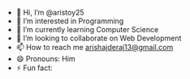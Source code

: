 - 👋 Hi, I’m @aristoy25
- 👀 I’m interested in Programming
- 🌱 I’m currently learning Computer Science
- 💞️ I’m looking to collaborate on Web Development
- 📫 How to reach me arishajderaj13@gmail.com
- 😄 Pronouns: Him
- ⚡ Fun fact: 

<!---
aristoy25/aristoy25 is a ✨ special ✨ repository because its `README.md` (this file) appears on your GitHub profile.
You can click the Preview link to take a look at your changes.
--->
